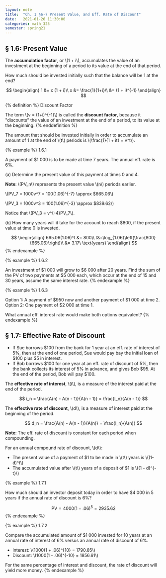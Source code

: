```yaml
---
layout: note
title:  "Ch. 1 §6-7 Present Value, and Eff. Rate of Discount"
date:   2021-01-26 11:30:00
categories: math 325
semester: spring21
---
```

## § 1.6: Present Value
The **accumulation factor**, or \\(1 + i\\), accumulates the value of an investment at the beginning of a period to its value at the end of that period.

How much should be invested initially such that the balance will be 1 at the end?

$$
\begin{align}
    1 &= x (1 + i)\\
    x &= \frac{1}{1+i}\\
    &= (1 + i)^{-1}
\end{align}
$$


{% definition %}
Discount Factor

The term \\(v = (1+i)^{-1}\\) is called the **discount factor**, because it "discounts" the value of an investment at the end of a period, to its value at the beginning.
{% enddefinition %}

The amount that should be invested initially in order to accumulate an amount of 1 at the end of \\(t\\) periods is \\(\frac{1}{1 + it} = v^t\\).

{% example %}
1.6.1

A payment of $1 000 is to be made at time 7 years. The annual eff. rate is 6%.

(a) Determine the present value of this payment at times 0 and 4.

**Note**: \\(PV_n\\) represents the present value \\(n\\) periods earlier.

\\(PV_7 = 1000v^7 = 100(1.06)^{-7} \approx $665.06\\)

\\(PV_3 = 1000v^3 = 100(1.06)^{-3} \approx $839.62\\)

Notice that \\(PV_3 = v^{-4}PV_7\\).

(b) How many years will it take for the account to reach $800, if the present value at time 0 is invested.

$$
\begin{align}
665.06(1.06)^t &= 800\\
t&=\log_{1.06}\left(\frac{800}{665.06}\right)\\
&= 3.17\ \text{years}
\end{align}
$$
{% endexample %}

{% example %}
1.6.2

An investment of $1 000 will grow to $6 000 after 20 years. Find the sum of the PV of two payments at $5 000 each, which occur at the end of 15 and 30 years, assume the same interest rate.
{% endexample %}

{% example %}
1.6.3

Option 1: A payment of $950 now and another payment of $1 000 at time 2.
Option 2: One payment of $2 000 at time 1.

What annual eff. interest rate would make both options equivalent?
{% endexample %}

## § 1.7: Effective Rate of Discount
- If Sue borrows $100 from the bank for 1 year at an eff. rate of interest of 5%, then at the end of one period, Sue would pay bay the initial loan of $100 plus $5 in interest.
- If Bob borrows $100 for one year at an eff. rate of discount of 5%, then the bank collects its interest of 5% in advance, and gives Bob $95. At the end of the period, Bob will pay $100.

The **effective rate of interest**, \\(i\\), is a measure of the interest paid at the end of the period.

$$
i_n = \frac{A(n) - A(n - 1)}{A(n - 1)} = \frac{I_n}{A(n - 1)}
$$

The **effective rate of discount**, \\(d\\), is a measure of interest paid at the beginning of the period.

$$
d_n = \frac{A(n) - A(n - 1)}{A(n)} = \frac{I_n}{A(n)}
$$

**Note**: The eff. rate of discount is constant for each period when compounding.

For an annual compound rate of discount, \\(d\\):
- The present value of a payment of $1 to be made in \\(t\\) years is \\((1-d)^t\\)
- The accumulated value after \\(t\\) years of a deposit of $1 is \\((1 - d)^{-t}\\)

{% example %}
1.7.1

How much should an investor deposit today in order to have $4 000 in 5 years if the annual rate of discount is 6%?

$$
\text{PV} = 4000(1-.06)^5 = 2935.62
$$
{% endexample %}

{% example %}
1.7.2

Compare the accumulated amount of $1 000 invested for 10 years at an annual rate of interest of 6% versus an annual rate of discount of 6%.

- Interest: \\(1000(1 + .06)^{10} = 1790.85\\)
- Discount: \\(1000(1 - .06)^{-10} = 1856.61\\)

For the same percentage of interest and discount, the rate of discount will yield more money.
{% endexample %}
